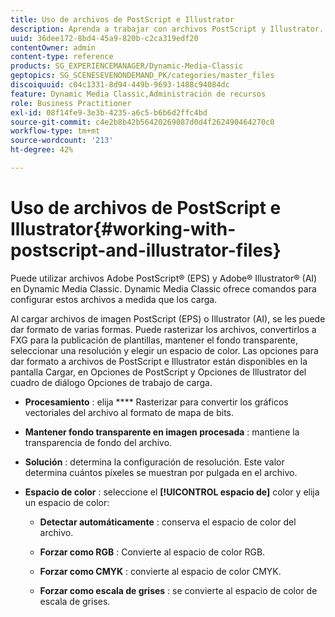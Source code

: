 ```yaml
---
title: Uso de archivos de PostScript e Illustrator
description: Aprenda a trabajar con archivos PostScript y Illustrator.
uuid: 36dee172-8bd4-45a9-820b-c2ca319edf20
contentOwner: admin
content-type: reference
products: SG_EXPERIENCEMANAGER/Dynamic-Media-Classic
geptopics: SG_SCENESEVENONDEMAND_PK/categories/master_files
discoiquuid: c04c1331-8d94-449b-9693-1488c94084dc
feature: Dynamic Media Classic,Administración de recursos
role: Business Practitioner
exl-id: 08f14fe9-3e3b-4235-a6c5-b6b6d2ffc4bd
source-git-commit: c4e2b8b42b56420269087d0d4f262490464270c0
workflow-type: tm+mt
source-wordcount: '213'
ht-degree: 42%

---
```


# Uso de archivos de PostScript e Illustrator{#working-with-postscript-and-illustrator-files}

Puede utilizar archivos Adobe PostScript® (EPS) y Adobe® Illustrator® (AI) en Dynamic Media Classic. Dynamic Media Classic ofrece comandos para configurar estos archivos a medida que los carga.

Al cargar archivos de imagen PostScript (EPS) o Illustrator (AI), se les puede dar formato de varias formas. Puede rasterizar los archivos, convertirlos a FXG para la publicación de plantillas, mantener el fondo transparente, seleccionar una resolución y elegir un espacio de color. Las opciones para dar formato a archivos de PostScript e Illustrator están disponibles en la pantalla Cargar, en Opciones de PostScript y Opciones de Illustrator del cuadro de diálogo Opciones de trabajo de carga.

* **Procesamiento** : elija  **** Rasterizar para convertir los gráficos vectoriales del archivo al formato de mapa de bits.

* **Mantener fondo transparente en imagen procesada** : mantiene la transparencia de fondo del archivo.

* **Solución** : determina la configuración de resolución. Este valor determina cuántos píxeles se muestran por pulgada en el archivo.

* **Espacio de color** : seleccione el  **[!UICONTROL espacio de]** color y elija un espacio de color:

   * **Detectar automáticamente** : conserva el espacio de color del archivo.

   * **Forzar como RGB** : Convierte al espacio de color RGB.

   * **Forzar como CMYK** : convierte al espacio de color CMYK.

   * **Forzar como escala de grises** : se convierte al espacio de color de escala de grises.
